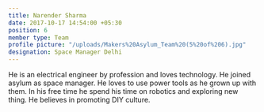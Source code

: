 ```yaml
---
title: Narender Sharma
date: 2017-10-17 14:54:00 +05:30
position: 6
member type: Team
profile picture: "/uploads/Makers%20Asylum_Team%20(5%20of%206).jpg"
designation: Space Manager Delhi
---
```


He is an electrical engineer by profession and loves technology. He joined asylum as space manager. He loves to use power tools as he grown up with them. In his free time he spend his time on robotics and exploring new thing. He believes in promoting DIY culture.